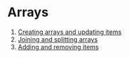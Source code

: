 # Arrays
1. [Creating arrays and updating items](1-creating-editing-items.js)
2. [Joining and splitting arrays](2-joining-splitting-arrays.js)
3. [Adding and removing items](3-adding-removing-items.js)
